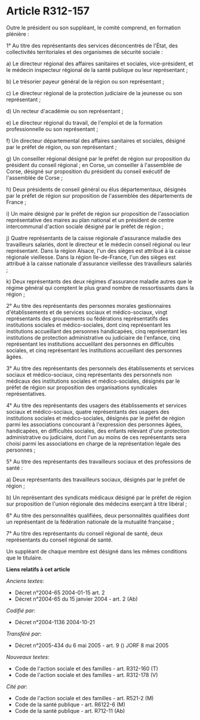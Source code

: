 # Article R312-157

Outre le président ou son suppléant, le comité comprend, en formation plénière :

1° Au titre des représentants des services déconcentrés de l'État, des collectivités territoriales et des organismes de
sécurité sociale :

a) Le directeur régional des affaires sanitaires et sociales, vice-président, et le médecin inspecteur régional de la santé
publique ou leur représentant ;

b) Le trésorier payeur général de la région ou son représentant ;

c) Le directeur régional de la protection judiciaire de la jeunesse ou son représentant ;

d) Un recteur d'académie ou son représentant ;

e) Le directeur régional du travail, de l'emploi et de la formation professionnelle ou son représentant ;

f) Un directeur départemental des affaires sanitaires et sociales, désigné par le préfet de région, ou son représentant ;

g) Un conseiller régional désigné par le préfet de région sur proposition du président du conseil régional ; en Corse, un
conseiller à l'assemblée de Corse, désigné sur proposition du président du conseil exécutif de l'assemblée de Corse ;

h) Deux présidents de conseil général ou élus départementaux, désignés par le préfet de région sur proposition de l'assemblée
des départements de France ;

i) Un maire désigné par le préfet de région sur proposition de l'association représentative des maires au plan national et un
président de centre intercommunal d'action sociale désigné par le préfet de région ;

j) Quatre représentants de la caisse régionale d'assurance maladie des travailleurs salariés, dont le directeur et le médecin
conseil régional ou leur représentant. Dans la région Alsace, l'un des sièges est attribué à la caisse régionale vieillesse.
Dans la région Ile-de-France, l'un des sièges est attribué à la caisse nationale d'assurance vieillesse des travailleurs
salariés ;

k) Deux représentants des deux régimes d'assurance maladie autres que le régime général qui comptent le plus grand nombre de
ressortissants dans la région ;

2° Au titre des représentants des personnes morales gestionnaires d'établissements et de services sociaux et médico-sociaux,
vingt représentants des groupements ou fédérations représentatifs des institutions sociales et médico-sociales, dont cinq
représentant les institutions accueillant des personnes handicapées, cinq représentant les institutions de protection
administrative ou judiciaire de l'enfance, cinq représentant les institutions accueillant des personnes en difficultés
sociales, et cinq représentant les institutions accueillant des personnes âgées.

3° Au titre des représentants des personnels des établissements et services sociaux et médico-sociaux, cinq représentants des
personnels non médicaux des institutions sociales et médico-sociales, désignés par le préfet de région sur proposition des
organisations syndicales représentatives.

4° Au titre des représentants des usagers des établissements et services sociaux et médico-sociaux, quatre représentants des
usagers des institutions sociales et médico-sociales, désignés par le préfet de région parmi les associations concourant à
l'expression des personnes âgées, handicapées, en difficultés sociales, des enfants relevant d'une protection administrative
ou judiciaire, dont l'un au moins de ces représentants sera choisi parmi les associations en charge de la représentation
légale des personnes ;

5° Au titre des représentants des travailleurs sociaux et des professions de santé :

a) Deux représentants des travailleurs sociaux, désignés par le préfet de région ;

b) Un représentant des syndicats médicaux désigné par le préfet de région sur proposition de l'union régionale des médecins
exerçant à titre libéral ;

6° Au titre des personnalités qualifiées, deux personnalités qualifiées dont un représentant de la fédération nationale de la
mutualité française ;

7° Au titre des représentants du conseil régional de santé, deux représentants du conseil régional de santé.

Un suppléant de chaque membre est désigné dans les mêmes conditions que le titulaire.

**Liens relatifs à cet article**

_Anciens textes_:

  - Décret n°2004-65 2004-01-15 art. 2
  - Décret n°2004-65 du 15 janvier 2004 - art. 2 (Ab)

_Codifié par_:

  - Décret n°2004-1136 2004-10-21

_Transféré par_:

  - Décret n°2005-434 du 6 mai 2005 - art. 9 () JORF 8 mai 2005

_Nouveaux textes_:

  - Code de l'action sociale et des familles - art. R312-160 (T)
  - Code de l'action sociale et des familles - art. R312-178 (V)

_Cité par_:

  - Code de l'action sociale et des familles - art. R521-2 (M)
  - Code de la santé publique - art. R6122-6 (M)
  - Code de la santé publique - art. R712-11 (Ab)
